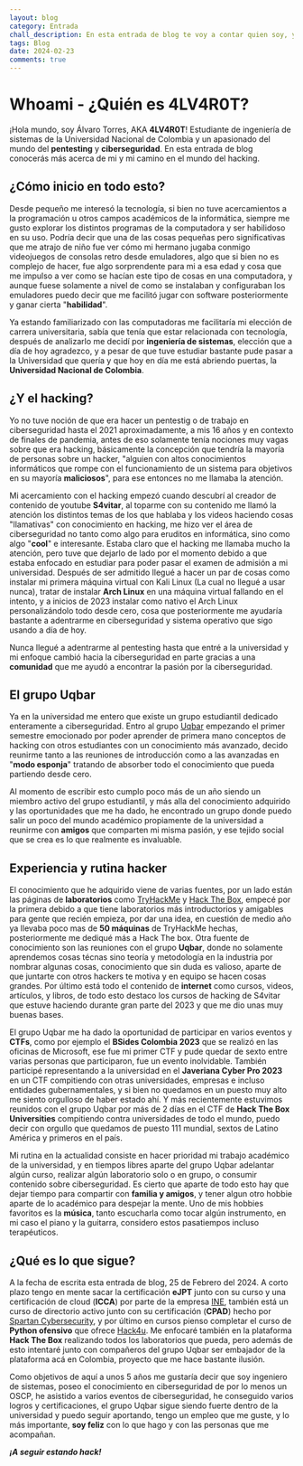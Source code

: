 ```yaml
---
layout: blog
category: Entrada
chall_description: En esta entrada de blog te voy a contar quien soy, y mi camino en el mundo de la ciberseguridad
tags: Blog
date: 2024-02-23
comments: true
---
```



# Whoami - ¿Quién es 4LV4R0T?

¡Hola mundo, soy Álvaro Torres, AKA **4LV4R0T**! Estudiante de ingeniería de sistemas de la Universidad Nacional de Colombia y un apasionado del mundo del **pentesting** y **ciberseguridad**. En esta entrada de blog conocerás más acerca de mi y mi camino en el mundo del hacking.

## ¿Cómo inicio en todo esto?

Desde pequeño me interesó la tecnología, si bien no tuve acercamientos a la programación u otros campos académicos de la informática, siempre me gusto explorar los distintos programas de la computadora y ser habilidoso en su uso. Podría decir que una de las cosas pequeñas pero significativas que me atrajo de niño fue ver cómo mi hermano jugaba conmigo videojuegos de consolas retro desde emuladores, algo que si bien no es complejo de hacer, fue algo sorprendente para mi a esa edad y cosa que me impulso a ver como se hacían este tipo de cosas en una computadora, y aunque fuese solamente a nivel de como se instalaban y configuraban los emuladores puedo decir que me facilitó jugar con software posteriormente y ganar cierta "**habilidad**".

Ya estando familiarizado con las computadoras me facilitaría mi elección de carrera universitaria, sabía que tenía que estar relacionada con tecnología, después de analizarlo me decidí por **ingeniería de sistemas**, elección que a día de hoy agradezco, y a pesar de que tuve estudiar bastante pude pasar a la Universidad que quería y que hoy en día me está abriendo puertas, la **Universidad Nacional de Colombia**.

## ¿Y el hacking?

Yo no tuve noción de que era hacer un pentestig o de trabajo en ciberseguridad hasta el 2021 aproximadamente, a mis 16 años y en contexto de finales de pandemia, antes de eso solamente tenía nociones muy vagas sobre que era hacking, básicamente la concepción que tendría la mayoría de personas sobre un hacker, "alguien con altos conocimientos informáticos que rompe con el funcionamiento de un sistema para objetivos en su mayoría **maliciosos**", para ese entonces no me llamaba la atención.

Mi acercamiento con el hacking empezó cuando descubrí al creador de contenido de youtube **S4vitar**, al toparme con su contenido me llamó la atención los distintos temas de los que hablaba y los videos haciendo cosas "llamativas" con conocimiento en hacking, me hizo ver el área de ciberseguridad no tanto como algo para eruditos en informática, sino como algo "**cool**" e interesante. Estaba claro que el hacking me llamaba mucho la atención, pero tuve que dejarlo de lado por el momento debido a que estaba enfocado en estudiar para poder pasar el examen de admisión a mi universidad. Después de ser admitido llegué a hacer un par de cosas como instalar mi primera máquina virtual con Kali Linux (La cual no llegué a usar nunca), tratar de instalar **Arch Linux** en una máquina virtual fallando en el intento, y a inicios de 2023 instalar como nativo el Arch Linux personalizándolo todo desde cero, cosa que posteriormente me ayudaría bastante a adentrarme en ciberseguridad y sistema operativo que sigo usando a día de hoy.

Nunca llegué a adentrarme al pentesting hasta que entré a la universidad y mi enfoque cambió hacia la ciberseguridad en parte gracias a una **comunidad** que me ayudó a encontrar la pasión por la ciberseguridad.

## El grupo Uqbar

Ya en la universidad me entero que existe un grupo estudiantil dedicado enteramente a ciberseguridad. Entro al grupo [Uqbar](https://uqbarun.github.io/) empezando el primer semestre emocionado por poder aprender de primera mano conceptos de hacking con otros estudiantes con un conocimiento más avanzado, decido reunirme tanto a las reuniones de introducción como a las avanzadas en "**modo esponja**" tratando de absorber todo el conocimiento que pueda partiendo desde cero.

Al momento de escribir esto cumplo poco más de un año siendo un miembro activo del grupo estudiantil, y más alla del conocimiento adquirido y las oportunidades que me ha dado, he encontrado un grupo donde puedo salir un poco del mundo académico propiamente de la universidad a reunirme con **amigos** que comparten mi misma pasión, y ese tejido social que se crea es lo que realmente es invaluable.

## Experiencia y rutina hacker

El conocimiento que he adquirido viene de varias fuentes, por un lado están las páginas de **laboratorios** como [TryHackMe](https://tryhackme.com/) y [Hack The Box](https://www.hackthebox.com/), empecé por la primera debido a que tiene laboratorios más introductorios y amigables para gente que recién empieza, por dar una idea, en cuestión de medio año ya llevaba poco mas de **50 máquinas** de TryHackMe hechas, posteriormente me dediqué más a Hack The box. Otra fuente de conocimiento son las reuniones con el grupo **Uqbar**, donde no solamente aprendemos cosas técnas sino teoría y metodología en la industria por nombrar algunas cosas, conocimiento que sin duda es valioso, aparte de que juntarte con otros hackers te motiva y en equipo se hacen cosas grandes. Por último está todo el contenido de **internet** como cursos, videos, artículos, y libros, de todo esto destaco los cursos de hacking de S4vitar que estuve haciendo durante gran parte del 2023 y que me dio unas muy buenas bases.

El grupo Uqbar me ha dado la oportunidad de participar en varios eventos y **CTFs**, como por ejemplo el **BSides Colombia 2023** que se realizó en las oficinas de Microsoft, ese fue mi primer CTF y pude quedar de sexto entre varias personas que participaron, fue un evento inolvidable. También participé representando a la universidad en el **Javeriana Cyber Pro 2023** en un CTF compitiendo con otras universidades, empresas e incluso entidades gubernamentales, y si bien no quedamos en un puesto muy alto me siento orgulloso de haber estado ahí. Y más recientemente estuvimos reunidos con el grupo Uqbar por más de 2 días en el CTF de **Hack The Box Universities** compitiendo contra universidades de todo el mundo, puedo decir con orgullo que quedamos de puesto 111 mundial, sextos de Latino América y primeros en el país.

Mi rutina en la actualidad consiste en hacer prioridad mi trabajo académico de la universidad, y en tiempos libres aparte del grupo Uqbar adelantar algún curso, realizar algún laboratorio solo o en grupo, o consumir contenido sobre ciberseguridad. Es cierto que aparte de todo esto hay que dejar tiempo para compartir con **familia y amigos**, y tener algun otro hobbie aparte de lo académico para despejar la mente. Uno de mis hobbies favoritos es la **música**, tanto escucharla como tocar algún instrumento, en mi caso el piano y la guitarra, considero estos pasatiempos incluso terapéuticos.

## ¿Qué es lo que sigue?

A la fecha de escrita esta entrada de blog, 25 de Febrero del 2024. A corto plazo tengo en mente sacar la certificación **eJPT** junto con su curso y una certificación de cloud (**ICCA**) por parte de la empresa [INE](https://ine.com/), también está un curso de directorio activo junto con su certificación (**CPAD**) hecho por [Spartan Cybersecurity](https://www.spartan-cybersec.com/), y por último en cursos pienso completar el curso de **Python ofensivo** que ofrece [Hack4u](https://hack4u.io/). Me enfocaré también en la plataforma **Hack The Box** realizando todos los laboratorios que pueda, pero además de esto intentaré junto con compañeros del grupo Uqbar ser embajador de la plataforma acá en Colombia, proyecto que me hace bastante ilusión.

Como objetivos de aquí a unos 5 años me gustaría decir que soy ingeniero de sistemas, poseo el conocimiento en ciberseguridad de por lo menos un OSCP, he asistido a varios eventos de ciberseguridad, he conseguido varios logros y certificaciones, el grupo Uqbar sigue siendo fuerte dentro de la universidad y puedo seguir aportando, tengo un empleo que me guste, y lo más importante, **soy feliz** con lo que hago y con las personas que me acompañan.

***¡A seguir estando hack!***